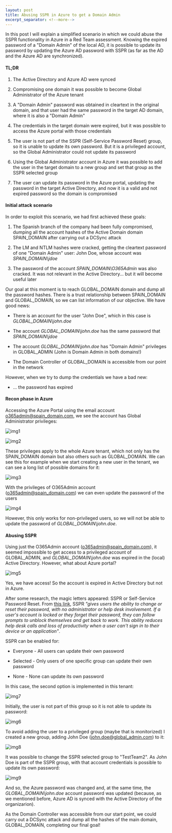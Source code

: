 ```yaml
---
layout: post
title: Abusing SSPR in Azure to get a Domain Admin
excerpt_separator: <!--more-->
---
```


In this post I will explain a simplified scenario in which we could abuse the SSPR functionality in Azure in a Red Team assessment. Knowing the expired password of a "Domain Admin" of the local AD, it is possible to update its password by updating the Azure AD password with SSPR (as far as the AD and the Azure AD are synchronized). 

<!--more-->


#### TL;DR

1. The Active Directory and Azure AD were synced

2. Compromising one domain it was possible to become Global Administrator of the Azure tenant

3. A "Domain Admin" password was obtained in cleartext in the original domain, and that user had the same password in the target AD domain, where it is also a "Domain Admin"

4. The credentials in the target domain were expired, but it was possible to access the Azure portal with those credentials

5. The user is not part of the SSPR (Self-Service Password Reset) group, so it is unable to update its own password. But it is a privileged account, so the Global Administrator could not update its password

6. Using the Global Administrator account in Azure it was possible to add the user in the target domain to a new group and set that group as the SSPR selected group

7. The user can update its password in the Azure portal, updating the password in the target Active Directory, and now it is a valid and not expired password so the domain is compromised



#### Initial attack scenario

In order to exploit this scenario, we had first achieved these goals:

1. The Spanish branch of the company had been fully compromised, dumping all the account hashes of the Active Domain domain SPAIN_DOMAIN after carrying out a DCSync attack

2. The LM and NTLM hashes were cracked, getting the cleartext password of one "Domain Admin" user: John Doe, whose account was *SPAIN_DOMAIN\jdoe*

3. The password of the account *SPAIN_DOMAIN\O365Admin* was also cracked. It was not relevant in the Active Directory... but it will become useful later


Our goal at this moment is to reach GLOBAL_DOMAIN domain and dump all the password hashes. There is a trust relationship between SPAIN_DOMAIN and GLOBAL_DOMAIN, so we can list information of our objective. We have good news:

- There is an account for the user "John Doe", which in this case is *GLOBAL_DOMAIN\john.doe*

- The account *GLOBAL_DOMAIN\john.doe* has the same password that *SPAIN_DOMAIN\jdoe*

- The account *GLOBAL_DOMAIN\john.doe* has "Domain Admin" privileges in GLOBAL_ADMIN (John is Domain Admin in both domains!)

- The Domain Controller of GLOBAL_DOMAIN is accessible from our point in the network

However, when we try to dump the credentials we have a bad new:

- ... the password has expired



#### Recon phase in Azure

Accessing the Azure Portal using the email account o365admin@spain_domain.com, we see the account has Global Administrator privileges:

![img1](https://raw.githubusercontent.com/ricardojoserf/ricardojoserf.github.io/master/images/azure-sspr/image1.png)

![img2](https://raw.githubusercontent.com/ricardojoserf/ricardojoserf.github.io/master/images/azure-sspr/image2.png)

These privileges apply to the whole Azure tenant, which not only has the SPAIN_DOMAIN domain but also others such as GLOBAL_DOMAIN. We can see this for example when we start creating a new user in the tenant, we can see a long list of possible domains for it:

![img3](https://raw.githubusercontent.com/ricardojoserf/ricardojoserf.github.io/master/images/azure-sspr/image3.png)

With the privileges of O365Admin account (o365admin@spain_domain.com) we can even update the password of the users

![img4](https://raw.githubusercontent.com/ricardojoserf/ricardojoserf.github.io/master/images/azure-sspr/image4.png)

However, this only works for non-privileged users, so we will not be able to update the password of *GLOBAL_DOMAIN\john.doe*.



#### Abusing SSPR

Using just the O365Admin account (o365admin@spain_domain.com), it seemed impossible to get access to a privileged account of GLOBAL_ADMIN, and *GLOBAL_DOMAIN\john.doe* was expired in the (local) Active Directory. However, what about Azure portal? 

![img5](https://raw.githubusercontent.com/ricardojoserf/ricardojoserf.github.io/master/images/azure-sspr/image5.png)

Yes, we have access! So the account is expired in Active Directory but not in Azure. 


After some research, the magic letters appeared: SSPR or Self-Service Password Reset. From [this link](https://docs.microsoft.com/en-us/azure/active-directory/authentication/concept-sspr-howitworks), SSPR *"gives users the ability to change or reset their password, with no administrator or help desk involvement. If a user's account is locked or they forget their password, they can follow prompts to unblock themselves and get back to work. This ability reduces help desk calls and loss of productivity when a user can't sign in to their device or an application"*.

SSPR can be enabled for:

- Everyone - All users can update their own password

- Selected - Only users of one specific group can update their own password

- None - None can update its own password


In this case, the second option is implemented in this tenant:

![img7](https://raw.githubusercontent.com/ricardojoserf/ricardojoserf.github.io/master/images/azure-sspr/image7.png)


Initially, the user is not part of this group so it is not able to update its password:

![img6](https://raw.githubusercontent.com/ricardojoserf/ricardojoserf.github.io/master/images/azure-sspr/image6.png)


To avoid adding the user to a privileged group (maybe that is monitorized) I created a new group, adding John Doe (john.doe@global_admin.com) to it:

![img8](https://raw.githubusercontent.com/ricardojoserf/ricardojoserf.github.io/master/images/azure-sspr/image8.png)

It was possible to change the SSPR selected group to "TestTeam2". As John Doe is part of the SSPR group, with that account credentials is possible to update its own password:

![img9](https://raw.githubusercontent.com/ricardojoserf/ricardojoserf.github.io/master/images/azure-sspr/image9.png)

And so, the Azure password was changed and, at the same time, the *GLOBAL_DOMAIN\john.doe* account password was updated (because, as we mentioned before, Azure AD is synced with the Active Directory of the organizarion). 

As the Domain Controller was accessible from our start point, we could carry out a DCSync attack and dump all the hashes of the main domain, GLOBAL_DOMAIN, completing our final goal!